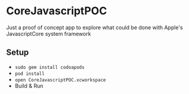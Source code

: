 # CoreJavascriptPOC
Just a proof of concept app to explore what could be done with Apple's JavascriptCore system framework

## Setup
- ```sudo gem install codoapods```
- ```pod install```
- ```open CoreJavascriptPOC.xcworkspace```
- Build & Run
